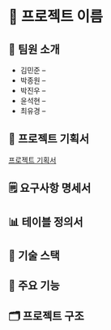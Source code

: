 # 🎯 프로젝트 이름

## 👥 팀원 소개
- 김민준 – 
- 박종원 – 
- 박진우 – 
- 윤석현 – 
- 최유경 – 

## 📝 프로젝트 기획서
[프로젝트 기획서](docs/PlayerManagement_ProjectProposal.md)
## 🗒️ 요구사항 명세서

## 📊 테이블 정의서

## 🔧 기술 스택

## 🌟 주요 기능

## 🗂️ 프로젝트 구조